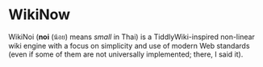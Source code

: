 # WikiNow

WikiNoi (**noi** (น้อย) means _small_ in Thai) is a TiddlyWiki-inspired non-linear wiki engine with
a focus on simplicity and use of modern Web standards (even if some of them are not universally implemented; there, I said it).
